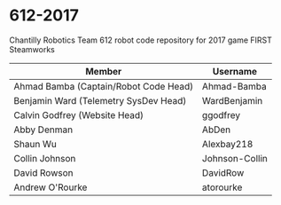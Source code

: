 # 612-2017
Chantilly Robotics Team 612 robot code repository for 2017 game FIRST Steamworks

|Member                                   |Username         |
|-----------------------------------------|-----------------|
|Ahmad Bamba (Captain/Robot Code Head)    |Ahmad-Bamba      |
|Benjamin Ward (Telemetry SysDev Head)    |WardBenjamin     |
|Calvin Godfrey (Website Head)            |ggodfrey         |
|Abby Denman                              |AbDen            |
|Shaun Wu                                 |Alexbay218       |
|Collin Johnson                           |Johnson-Collin   |
|David Rowson                             |DavidRow         |
|Andrew O'Rourke                          |atorourke        |

